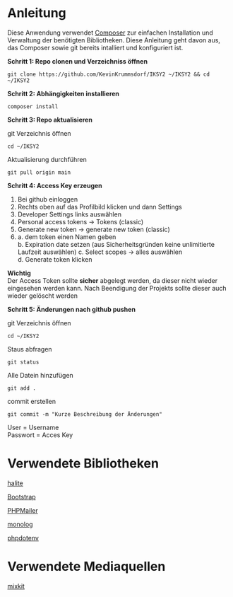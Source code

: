 # Anleitung

Diese Anwendung verwendet [Composer](https://getcomposer.org) zur einfachen Installation und Verwaltung der benötigten Bibliotheken. Diese Anleitung geht davon aus, das Composer sowie git bereits intalliert und konfiguriert ist.  
  
**Schritt 1: Repo clonen und Verzeichniss öffnen**
```
git clone https://github.com/KevinKrummsdorf/IKSY2 ~/IKSY2 && cd ~/IKSY2
```
**Schritt 2: Abhängigkeiten installieren**
```
composer install
```
**Schritt 3: Repo aktualisieren** 
  
git Verzeichnis öffnen  
```
cd ~/IKSY2
```
Aktualisierung durchführen   
```
git pull origin main
```
**Schritt 4: Access Key erzeugen**  
1. Bei github einloggen
2. Rechts oben auf das Profilbild klicken und dann Settings
3. Developer Settings links auswählen
4. Personal access tokens -> Tokens (classic)
6. Generate new token -> generate new token (classic)
7. a. dem token einen Namen geben  
   b. Expiration date setzen (aus Sicherheitsgründen keine unlimitierte Laufzeit auswählen)
   c. Select scopes -> alles auswählen  
   d. Generate token klicken
     
**Wichtig**  
    Der Access Token sollte **sicher** abgelegt werden, da dieser nicht wieder eingesehen werden kann. Nach Beendigung der Projekts sollte dieser auch wieder gelöscht werden
       
**Schritt 5: Änderungen nach github pushen** 

git Verzeichnis öffnen  
```
cd ~/IKSY2
```
Staus abfragen  
```
git status
```
Alle Datein hinzufügen
```
git add .
```
commit erstellen
```
git commit -m "Kurze Beschreibung der Änderungen"
```
User = Username  
Passwort = Acces Key  




# Verwendete Bibliotheken

[halite](https://github.com/paragonie/halite)

[Bootstrap](https://github.com/twbs/bootstrap)

[PHPMailer](https://github.com/PHPMailer/PHPMailer)

[monolog](https://github.com/Seldaek/monolog)

[phpdotenv](https://github.com/vlucas/phpdotenv)  

# Verwendete Mediaquellen  
[mixkit](https://mixkit.co)
